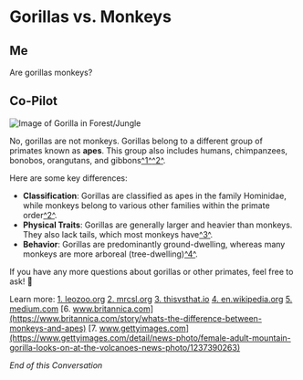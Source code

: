 # Gorillas vs. Monkeys  

## Me
Are gorillas monkeys?  

## Co-Pilot
![Image of Gorilla in Forest/Jungle](https://www.bing.com/th?id=OSK.HEROR4SIz5wEPl38fo-Ik-Agb6LXhIjLE0n-RV_Xo47MK-E&pid=cdx&w=320&h=189&c=7)  

[1]: https://leozoo.org/are-gorillas-monkeys/ ""
[2]: https://mrcsl.org/gorilla-monkey/ ""
[3]: https://medium.com/@Bonkos/is-a-gorilla-a-monkey-clarifying-primate-classification-6337093e0d2a ""
[4]: https://www.britannica.com/story/whats-the-difference-between-monkeys-and-apes ""
[5]: https://en.wikipedia.org/wiki/Gorilla ""
[6]: https://thisvsthat.io/gorilla-vs-monkey ""

No, gorillas are not monkeys. Gorillas belong to a different group of primates known as **apes**. This group also includes humans, chimpanzees, bonobos, orangutans, and gibbons[^1^][1][^2^][2]. 

Here are some key differences:
- **Classification**: Gorillas are classified as apes in the family Hominidae, while monkeys belong to various other families within the primate order[^2^][2].
- **Physical Traits**: Gorillas are generally larger and heavier than monkeys. They also lack tails, which most monkeys have[^3^][6].
- **Behavior**: Gorillas are predominantly ground-dwelling, whereas many monkeys are more arboreal (tree-dwelling)[^4^][5].

If you have any more questions about gorillas or other primates, feel free to ask! 🦍

Learn more: [1. leozoo.org](https://leozoo.org/are-gorillas-monkeys/)
[2. mrcsl.org](https://mrcsl.org/gorilla-monkey/) 
[3. thisvsthat.io](https://thisvsthat.io/gorilla-vs-monkey) 
[4. en.wikipedia.org](https://en.wikipedia.org/wiki/Gorilla)
[5. medium.com](https://medium.com/@Bonkos/is-a-gorilla-a-monkey-clarifying-primate-classification-6337093e0d2a)
[6. www.britannica.com](https://www.britannica.com/story/whats-the-difference-between-monkeys-and-apes)
[7. www.gettyimages.com](https://www.gettyimages.com/detail/news-photo/female-adult-mountain-gorilla-looks-on-at-the-volcanoes-news-photo/1237390263)  

*End of this Conversation*
